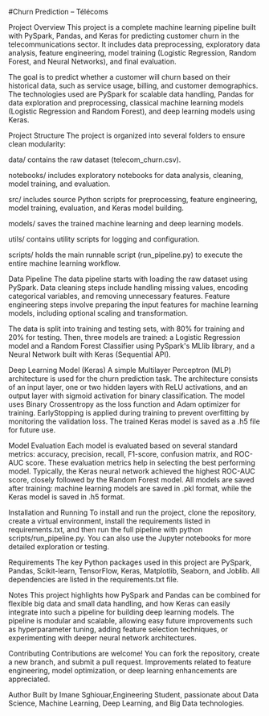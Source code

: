 #Churn Prediction – Télécoms

Project Overview
This project is a complete machine learning pipeline built with PySpark, Pandas, and Keras for predicting customer churn in the telecommunications sector. It includes data preprocessing, exploratory data analysis, feature engineering, model training (Logistic Regression, Random Forest, and Neural Networks), and final evaluation.

The goal is to predict whether a customer will churn based on their historical data, such as service usage, billing, and customer demographics. The technologies used are PySpark for scalable data handling, Pandas for data exploration and preprocessing, classical machine learning models (Logistic Regression and Random Forest), and deep learning models using Keras.

Project Structure
The project is organized into several folders to ensure clean modularity:

data/ contains the raw dataset (telecom_churn.csv).

notebooks/ includes exploratory notebooks for data analysis, cleaning, model training, and evaluation.

src/ includes source Python scripts for preprocessing, feature engineering, model training, evaluation, and Keras model building.

models/ saves the trained machine learning and deep learning models.

utils/ contains utility scripts for logging and configuration.

scripts/ holds the main runnable script (run_pipeline.py) to execute the entire machine learning workflow.

Data Pipeline
The data pipeline starts with loading the raw dataset using PySpark. Data cleaning steps include handling missing values, encoding categorical variables, and removing unnecessary features. Feature engineering steps involve preparing the input features for machine learning models, including optional scaling and transformation.

The data is split into training and testing sets, with 80% for training and 20% for testing. Then, three models are trained: a Logistic Regression model and a Random Forest Classifier using PySpark's MLlib library, and a Neural Network built with Keras (Sequential API).

Deep Learning Model (Keras)
A simple Multilayer Perceptron (MLP) architecture is used for the churn prediction task. The architecture consists of an input layer, one or two hidden layers with ReLU activations, and an output layer with sigmoid activation for binary classification. The model uses Binary Crossentropy as the loss function and Adam optimizer for training. EarlyStopping is applied during training to prevent overfitting by monitoring the validation loss. The trained Keras model is saved as a .h5 file for future use.

Model Evaluation
Each model is evaluated based on several standard metrics: accuracy, precision, recall, F1-score, confusion matrix, and ROC-AUC score. These evaluation metrics help in selecting the best performing model.
Typically, the Keras neural network achieved the highest ROC-AUC score, closely followed by the Random Forest model. All models are saved after training: machine learning models are saved in .pkl format, while the Keras model is saved in .h5 format.

Installation and Running
To install and run the project, clone the repository, create a virtual environment, install the requirements listed in requirements.txt, and then run the full pipeline with python scripts/run_pipeline.py. You can also use the Jupyter notebooks for more detailed exploration or testing.

Requirements
The key Python packages used in this project are PySpark, Pandas, Scikit-learn, TensorFlow, Keras, Matplotlib, Seaborn, and Joblib. All dependencies are listed in the requirements.txt file.

Notes
This project highlights how PySpark and Pandas can be combined for flexible big data and small data handling, and how Keras can easily integrate into such a pipeline for building deep learning models. The pipeline is modular and scalable, allowing easy future improvements such as hyperparameter tuning, adding feature selection techniques, or experimenting with deeper neural network architectures.

Contributing
Contributions are welcome! You can fork the repository, create a new branch, and submit a pull request. Improvements related to feature engineering, model optimization, or deep learning enhancements are appreciated.

Author
Built by Imane Sghiouar,Engineering Student, passionate about Data Science, Machine Learning, Deep Learning, and Big Data technologies.
